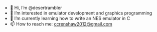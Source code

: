 - 👋 Hi, I’m @desertrambler
- 👀 I’m interested in emulator development and graphics programming
- 🌱 I’m currently learning how to write an NES emulator in C
- 📫 How to reach me: ccrenshaw2012@gmail.com

<!---
desertrambler/desertrambler is a ✨ special ✨ repository because its `README.md` (this file) appears on your GitHub profile.
You can click the Preview link to take a look at your changes.
--->
